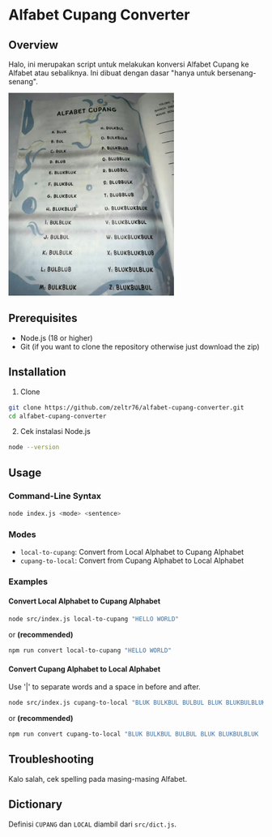 # Alfabet Cupang Converter

## Overview

Halo, ini merupakan script untuk melakukan konversi Alfabet Cupang ke Alfabet atau sebaliknya. Ini dibuat dengan dasar "hanya untuk bersenang-senang".

<img src="./img/alfabet_cupang.jpg" alt="Alfabet Cupang" style="max-height: 400px;">

## Prerequisites

- Node.js (18 or higher)
- Git (if you want to clone the repository otherwise just download the zip)

## Installation

1. Clone

```bash
git clone https://github.com/zeltr76/alfabet-cupang-converter.git
cd alfabet-cupang-converter
```

2. Cek instalasi Node.js

```bash
node --version
```

## Usage

### Command-Line Syntax

```bash
node index.js <mode> <sentence>
```

### Modes

- `local-to-cupang`: Convert from Local Alphabet to Cupang Alphabet
- `cupang-to-local`: Convert from Cupang Alphabet to Local Alphabet

### Examples

#### Convert Local Alphabet to Cupang Alphabet

```bash
node src/index.js local-to-cupang "HELLO WORLD"
```

or **(recommended)**

```bash
npm run convert local-to-cupang "HELLO WORLD"
```

#### Convert Cupang Alphabet to Local Alphabet

Use '|' to separate words and a space in before and after.

```bash
node src/index.js cupang-to-local "BLUK BULKBUL BULBUL BLUK BLUKBULBLUK | BULKBLUK BLUK BUL BLUK BLUBBUL"
```

or **(recommended)**

```bash
npm run convert cupang-to-local "BLUK BULKBUL BULBUL BLUK BLUKBULBLUK | BULKBLUK BLUK BUL BLUK BLUBBUL"
```

## Troubleshooting

Kalo salah, cek spelling pada masing-masing Alfabet.

## Dictionary

Definisi `CUPANG` dan `LOCAL` diambil dari `src/dict.js`.
